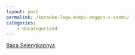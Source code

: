 ```yaml
---
layout: post
permalink: /karaoke-lagu-mimpi-anggun-c-sasmi/
categories:
    - Uncategorized
---
```


[Baca Selengkapnya](/09)